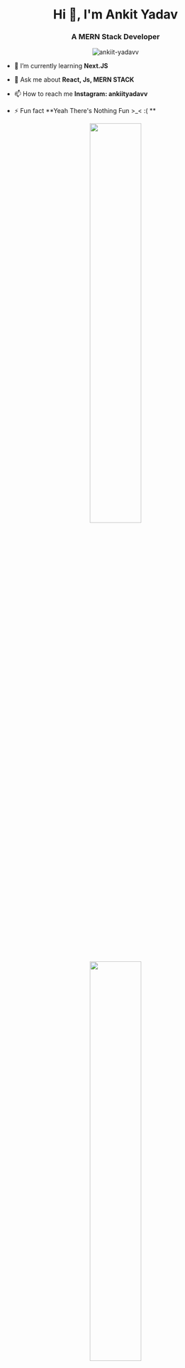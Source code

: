 <h1 align="center">Hi 👋, I'm Ankit Yadav</h1>
<h3 align="center">A MERN Stack Developer</h3>

<p align="center"> <img src="https://komarev.com/ghpvc/?username=helloodeveloper&label=Profile%20views&color=0e75b6&style=flat" alt="ankiit-yadavv" /> </p>

- 🌱 I’m currently learning **Next.JS**

- 💬 Ask me about **React, Js, MERN STACK**

- 📫 How to reach me **Instagram: ankiityadavv**

- ⚡ Fun fact **Yeah There's Nothing Fun >_< :( **

<p width="100%" align="center">
          <img width="48%" src="https://github-readme-stats.vercel.app/api?username=helloodeveloper&show_icons=true&theme=tokyonight&count_private=true&include_all_commits=true" />
</p>
<p width="100%" align="center">
          <img width="48%" src="https://github-readme-streak-stats.herokuapp.com/?user=helloodeveloper&theme=tokyonight" />
</p>

![Top Langs](https://github-readme-stats.vercel.app/api/top-langs/?username=helloodeveloper&theme=tokyonight&layout=compact) 

